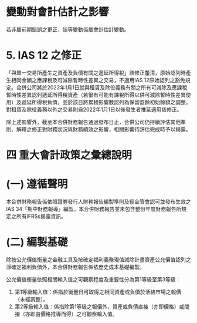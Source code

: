 # 變動對會計估計之影響

若非屬前期錯誤之更正，該等變動係屬會計估計變動。

# 5. IAS 12 之修正

「與單一交易所產生之資產及負債有關之遞延所得稅」該修正釐清，原始認列時產生相同金額之應課稅及可減除暫時性差異之交易，不適用IAS 12原始認列之豁免規定。合併公司將於2022年1月1日就與租賃及除役義務有關之所有可減除及應課稅暫時性差異認列遞延所得稅資產（若很有可能有課稅所得以供可減除暫時性差異使用）及遞延所得稅負債，並於該日將累積影響數認列為保留盈餘初始餘額之調整。對租賃及除役義務以外之交易則自2022年1月1日以後發生者推延適用該修正。

除上述影響外，截至本合併財務報告通過發布日止，合併公司仍持續評估其他準則、解釋之修正對財務狀況與財務績效之影響，相關影響待評估完成時予以揭露。

# 四 重大會計政策之彙總說明

# (一) 遵循聲明

本合併財務報告係依照證券發行人財務報告編製準則及經金管會認可並發布生效之IAS 34「期中財務報導」編製。本合併財務報告並未包含整份年度財務報告所規定之所有IFRSs揭露資訊。

# (二) 編製基礎

除按公允價值衡量之金融工具及按確定福利義務現值減除計畫資產公允價值認列之淨確定福利負債外，本合併財務報告係依歷史成本基礎編製。

公允價值衡量依照相關輸入值之可觀察程度及重要性分為第1等級至第3等級：

1. 第1等級輸入值：係指於衡量日可取得之相同資產或負債於活絡市場之報價（未經調整）。
2. 第2等級輸入值：係指除第1等級之報價外，資產或負債直接（亦即價格）或間接（亦即由價格推導而得）之可觀察輸入值。